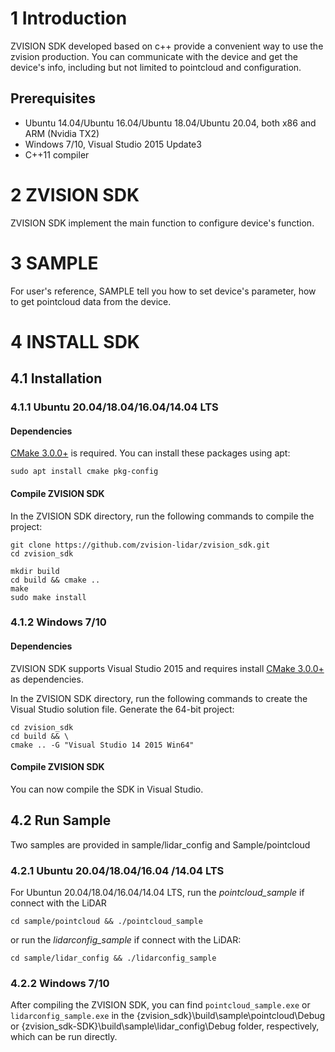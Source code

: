 # 1 Introduction

ZVISION SDK developed based on c++ provide a convenient way to use the zvision production. You can communicate with the device and get the device's info, including but not limited to pointcloud and configuration.

## Prerequisites
* Ubuntu 14.04/Ubuntu 16.04/Ubuntu 18.04/Ubuntu 20.04, both x86 and ARM (Nvidia TX2)
* Windows 7/10, Visual Studio 2015 Update3
* C++11 compiler

# 2 ZVISION SDK

ZVISION SDK implement the main function to configure device's function.

# 3 SAMPLE

For user's reference, SAMPLE tell you how to set device's parameter, how to get pointcloud data from the device.

# 4 INSTALL SDK

## 4.1 Installation
### 4.1.1 Ubuntu 20.04/18.04/16.04/14.04 LTS
#### Dependencies
[CMake 3.0.0+](https://cmake.org/) is required. You can install these packages using apt:
```
sudo apt install cmake pkg-config
```
#### Compile ZVISION SDK
In the ZVISION SDK directory, run the following commands to compile the project:
```
git clone https://github.com/zvision-lidar/zvision_sdk.git
cd zvision_sdk
```
```
mkdir build
cd build && cmake ..
make
sudo make install
```

### 4.1.2 Windows 7/10

#### Dependencies
ZVISION SDK supports Visual Studio 2015 and requires install [CMake 3.0.0+](https://cmake.org/) as dependencies.  

In the ZVISION SDK directory, run the following commands to create the Visual Studio solution file. 
Generate the 64-bit project:
```
cd zvision_sdk
cd build && \
cmake .. -G "Visual Studio 14 2015 Win64"
```
#### Compile ZVISION SDK
You can now compile the SDK in Visual Studio.

## 4.2 Run Sample
Two samples are provided in sample/lidar_config and Sample/pointcloud

### 4.2.1 Ubuntu 20.04/18.04/16.04 /14.04 LTS
For Ubuntun 20.04/18.04/16.04/14.04 LTS, run the *pointcloud_sample* if connect with the LiDAR
```
cd sample/pointcloud && ./pointcloud_sample
```
or run the *lidarconfig_sample* if connect with the LiDAR:
```
cd sample/lidar_config && ./lidarconfig_sample
```
### 4.2.2 Windows 7/10
After compiling the ZVISION SDK, you can find `pointcloud_sample.exe` or `lidarconfig_sample.exe` in the {zvision_sdk}\build\sample\pointcloud\Debug or {zvision_sdk-SDK}\build\sample\lidar_config\Debug folder, respectively, which can be run directly. 

